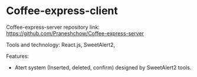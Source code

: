 # Coffee-express-client

Coffee-express-server repository link: https://github.com/Praneshchow/Coffee-express-server


Tools and technology: React.js, SweetAlert2, 


Features: 

* Atert system (Inserted, deleted, confirm) designed by SweetAlert2 tools. 


